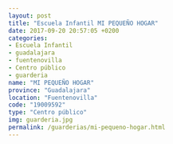 ```yaml
---
layout: post
title: "Escuela Infantil MI PEQUEÑO HOGAR"
date: 2017-09-20 20:57:05 +0200
categories:
- Escuela Infantil
- guadalajara
- fuentenovilla
- Centro público
- guarderia
name: "MI PEQUEÑO HOGAR"
province: "Guadalajara"
location: "Fuentenovilla"
code: "19009592"
type: "Centro público"
img: guarderia.jpg
permalink: /guarderias/mi-pequeno-hogar.html
---
```

